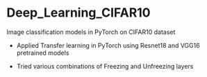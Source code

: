 # Deep_Learning_CIFAR10
Image classification models in PyTorch on CIFAR10 dataset

- Applied Transfer learning in PyTorch using Resnet18 and VGG16 pretrained models

- Tried various combinations of Freezing and Unfreezing layers
